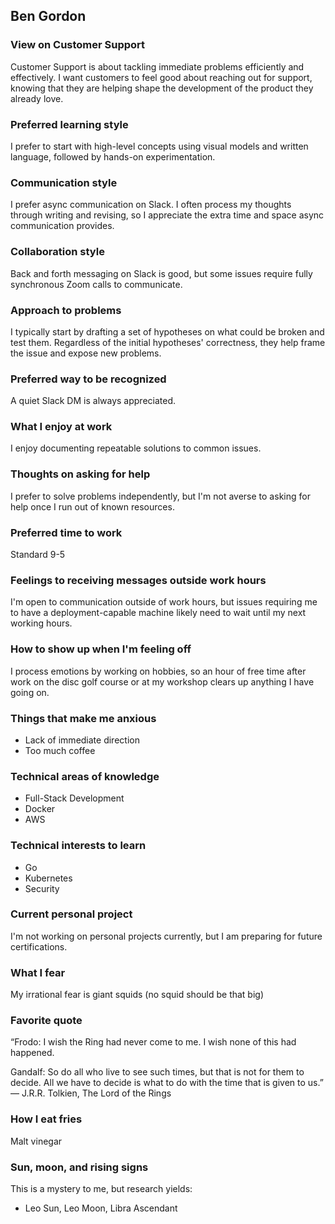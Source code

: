 ## Ben Gordon

### View on Customer Support

Customer Support is about tackling immediate problems efficiently and effectively. I want customers to feel good about reaching out for support, knowing that they are helping shape the development of the product they already love.

### Preferred learning style

I prefer to start with high-level concepts using visual models and written language, followed by hands-on experimentation.

### Communication style

I prefer async communication on Slack. I often process my thoughts through writing and revising, so I appreciate the extra time and space async communication provides.

### Collaboration style

Back and forth messaging on Slack is good, but some issues require fully synchronous Zoom calls to communicate.

### Approach to problems

I typically start by drafting a set of hypotheses on what could be broken and test them. Regardless of the initial hypotheses' correctness, they help frame the issue and expose new problems.

### Preferred way to be recognized

A quiet Slack DM is always appreciated.

### What I enjoy at work

I enjoy documenting repeatable solutions to common issues.

### Thoughts on asking for help

I prefer to solve problems independently, but I'm not averse to asking for help once I run out of known resources.

### Preferred time to work

Standard 9-5

### Feelings to receiving messages outside work hours

I'm open to communication outside of work hours, but issues requiring me to have a deployment-capable machine likely need to wait until my next working hours.

### How to show up when I'm feeling off

I process emotions by working on hobbies, so an hour of free time after work on the disc golf course or at my workshop clears up anything I have going on.

### Things that make me anxious

- Lack of immediate direction
- Too much coffee

### Technical areas of knowledge

- Full-Stack Development
- Docker
- AWS

### Technical interests to learn

- Go
- Kubernetes
- Security

### Current personal project

I'm not working on personal projects currently, but I am preparing for future certifications.

### What I fear

My irrational fear is giant squids (no squid should be that big)

### Favorite quote

“Frodo: I wish the Ring had never come to me. I wish none of this had happened.

Gandalf: So do all who live to see such times, but that is not for them to decide. All we have to decide is what to do with the time that is given to us.”
― J.R.R. Tolkien, The Lord of the Rings

### How I eat fries

Malt vinegar

### Sun, moon, and rising signs

This is a mystery to me, but research yields:

- Leo Sun, Leo Moon, Libra Ascendant
